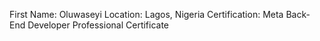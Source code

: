 First Name: Oluwaseyi
Location: Lagos, Nigeria
Certification: Meta Back-End Developer Professional Certificate
